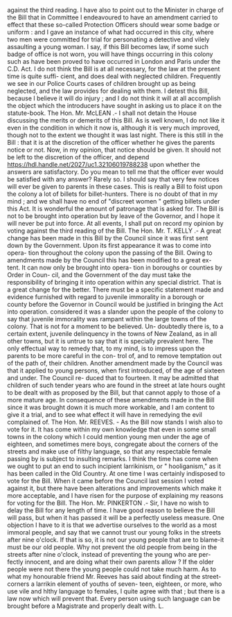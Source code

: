 against the third reading. I have also to point out to the Minister in charge of the Bill that in Committee I endeavoured to have an amendment carried to effect that these so-called Protection Officers should wear some badge or uniform : and I gave an instance of what had occurred in this city, where two men were committed for trial for personating a detective and vilely assaulting a young woman. I say, if this Bill becomes law, if some such badge of office is not worn, you will have things occurring in this colony such as have been proved to have occurred in London and Paris under the C.D. Act. I do not think the Bill is at all necessary, for the law at the present time is quite suffi- cient, and does deal with neglected children. Frequently we see in our Police Courts cases of children brought up as being neglected, and the law provides for dealing with them. I detest this Bill, because I believe it will do injury ; and I do not think it will at all accomplish the object which the introducers have sought in asking us to place it on the statute-book. The Hon. Mr. McLEAN .- I shall not detain the House discussing the merits or demerits of this Bill. As is well known, I do not like it even in the condition in which it now is, although it is very much improved, though not to the extent we thought it was last night. There is this still in the Bill : that it is at the discretion of the officer whether he gives the parents notice or not. Now, in my opinion, that notice should be given. It should not be left to the discretion of the officer, and depend https://hdl.handle.net/2027/uc1.32106019788238 upon whether the answers are satisfactory. Do you mean to tell me that the officer ever would be satisfied with any answer? Rarely so. I should say that very few notices will ever be given to parents in these cases. This is really a Bill to foist upon the colony a lot of billets for billet-hunters. There is no doubt of that in my mind ; and we shall have no end of "discreet women " getting billets under this Act. It is wonderful the amount of patronage that is asked for. The Bill is not to be brought into operation but by leave of the Governor, and I hope it will never be put into force. At all events, I shall put on record my opinion by voting against the third reading of the Bill. The Hon. Mr. T. KELLY .- A great change has been made in this Bill by the Council since it was first sent down by the Government. Upon its first appearance it was to come into opera- tion throughout the colony upon the passing of the Bill. Owing to amendments made by the Council this has been modified to a great ex- tent. It can now only be brought into opera- tion in boroughs or counties by Order in Coun- cil, and the Government of the day must take the responsibility of bringing it into operation within any special district. That is a great change for the better. There must be a specific statement made and evidence furnished with regard to juvenile immorality in a borough or county before the Governor in Council would be justified in bringing the Act into operation. considered it was a slander upon the people of the colony to say that juvenile immorality was rampant within the large towns of the colony. That is not for a moment to be believed. Un- doubtedly there is, to a certain extent, juvenile delinquency in the towns of New Zealand, as in all other towns, but it is untrue to say that it is specially prevalent here. The only effectual way to remedy that, to my mind, is to impress upon the parents to be more careful in the con- trol of, and to remove temptation out of the path of, their children. Another amendment made by the Council was that it applied to young persons, when first introduced, of the age of sixteen and under. The Council re- duced that to fourteen. It may be admitted that children of such tender years who are found in the street at late hours ought to be dealt with as proposed by the Bill, but that cannot apply to those of a more mature age. In consequence of these amendments made in the Bill since it was brought down it is much more workable, and I am content to give it a trial, and to see what effect it will have in remedying the evil complained of. The Hon. Mr. REEVES. - As the Bill now stands I wish also to vote for it. It has come within my own knowledge that even in some small towns in the colony which I could mention young men under the age of eighteen, and sometimes mere boys, congregate about the corners of the streets and make use of filthy language, so that any respectable female passing by is subject to insulting remarks. I think the time has come when we ought to put an end to such incipient larrikinism, or " hooliganism," as it has been called in the Old Country. At one time I was certainly indisposed to vote for the Bill. When it came before the Council last session I voted against it, but there have been alterations and improvements which make it more acceptable, and I have risen for the purpose of explaining my reasons for voting for the Bill. The Hon. Mr. PINKERTON .- Sir, I have no wish to delay the Bill for any length of time. I have good reason to believe the Bill will pass, but when it has passed it will be a perfectly useless measure. One objection I have to it is that we advertise ourselves to the world as a most immoral people, and say that we cannot trust our young folks in the streets after nine o'clock. If that is so, it is not our young people that are to blame-it must be our old people. Why not prevent the old people from being in the streets after nine o'clock, instead of preventing the young who are per- fectly innocent, and are doing what their own parents allow ? If the older people were not there the young people could not take much harm. As to what my honourable friend Mr. Reeves has said about finding at the street- corners a larrikin element of youths of seven- teen, eighteen, or more, who use vile and hlthy language to females, I quite agree with that ; but there is a law now which will prevent that. Every person using such language can be brought before a Magistrate and properly dealt with. L. 